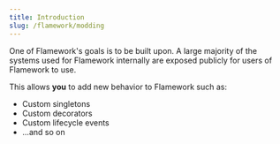```yaml
---
title: Introduction
slug: /flamework/modding
---
```

One of Flamework's goals is to be built upon.
A large majority of the systems used for Flamework internally are exposed publicly for users of Flamework to use.

This allows **you** to add new behavior to Flamework such as:
* Custom singletons
* Custom decorators
* Custom lifecycle events
* ...and so on
